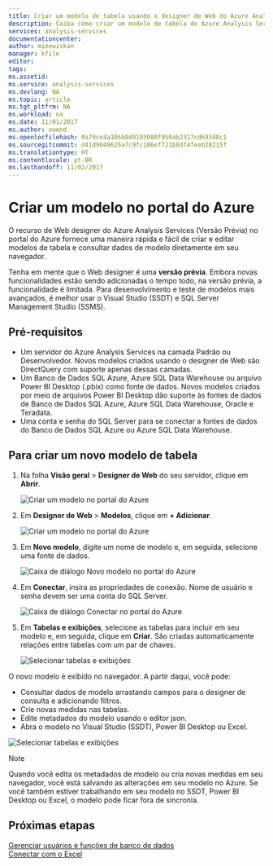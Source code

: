 ```yaml
---
title: Criar um modelo de tabela usando o designer de Web do Azure Analysis Services | Microsoft Docs
description: Saiba como criar um modelo de tabela do Azure Analysis Services usando o designer de Web no portal do Azure.
services: analysis-services
documentationcenter: 
author: minewiskan
manager: kfile
editor: 
tags: 
ms.assetid: 
ms.service: analysis-services
ms.devlang: NA
ms.topic: article
ms.tgt_pltfrm: NA
ms.workload: na
ms.date: 11/01/2017
ms.author: owend
ms.openlocfilehash: 0a70ce4a106b8d9103080f050ab2317cd69348c1
ms.sourcegitcommit: d41d9049625a7c9fc186ef721b8df4feeb28215f
ms.translationtype: HT
ms.contentlocale: pt-BR
ms.lasthandoff: 11/02/2017
---
```

# <a name="create-a-model-in-azure-portal"></a>Criar um modelo no portal do Azure

O recurso de Web designer do Azure Analysis Services (Versão Prévia) no portal do Azure fornece uma maneira rápida e fácil de criar e editar modelos de tabela e consultar dados de modelo diretamente em seu navegador. 

Tenha em mente que o Web designer é uma **versão prévia**. Embora novas funcionalidades estão sendo adicionadas o tempo todo, na versão prévia, a funcionalidade é limitada. Para desenvolvimento e teste de modelos mais avançados, é melhor usar o Visual Studio (SSDT) e SQL Server Management Studio (SSMS).

## <a name="prerequisites"></a>Pré-requisitos

- Um servidor do Azure Analysis Services na camada Padrão ou Desenvolvedor. Novos modelos criados usando o designer de Web são DirectQuery com suporte apenas dessas camadas.
- Um Banco de Dados SQL Azure, Azure SQL Data Warehouse ou arquivo Power BI Desktop (.pbix) como fonte de dados. Novos modelos criados por meio de arquivos Power BI Desktop dão suporte às fontes de dados de Banco de Dados SQL Azure, Azure SQL Data Warehouse, Oracle e Teradata.
- Uma conta e senha do SQL Server para se conectar a fontes de dados do Banco de Dados SQL Azure ou Azure SQL Data Warehouse.

## <a name="to-create-a-new-tabular-model"></a>Para criar um novo modelo de tabela

1. Na folha **Visão geral** > **Designer de Web** do seu servidor, clique em **Abrir**.

    ![Criar um modelo no portal do Azure](./media/analysis-services-create-model-portal/aas-create-portal-overview-wd.png)

2. Em **Designer de Web** > **Modelos**, clique em **+ Adicionar**.

    ![Criar um modelo no portal do Azure](./media/analysis-services-create-model-portal/aas-create-portal-models.png)

3. Em **Novo modelo**, digite um nome de modelo e, em seguida, selecione uma fonte de dados.

    ![Caixa de diálogo Novo modelo no portal do Azure](./media/analysis-services-create-model-portal/aas-create-portal-new-model.png)

4. Em **Conectar**, insira as propriedades de conexão. Nome de usuário e senha devem ser uma conta do SQL Server.

     ![Caixa de diálogo Conectar no portal do Azure](./media/analysis-services-create-model-portal/aas-create-portal-connect.png)

5. Em **Tabelas e exibições**, selecione as tabelas para incluir em seu modelo e, em seguida, clique em **Criar**. São criadas automaticamente relações entre tabelas com um par de chaves.

     ![Selecionar tabelas e exibições](./media/analysis-services-create-model-portal/aas-create-portal-tables.png)

O novo modelo é exibido no navegador. A partir daqui, você pode:   

- Consultar dados de modelo arrastando campos para o designer de consulta e adicionando filtros.
- Crie novas medidas nas tabelas.
- Edite metadados do modelo usando o editor json.
- Abra o modelo no Visual Studio (SSDT), Power BI Desktop ou Excel.

![Selecionar tabelas e exibições](./media/analysis-services-create-model-portal/aas-create-portal-query.png)

> [!NOTE]
> Quando você edita os metadados de modelo ou cria novas medidas em seu navegador, você está salvando as alterações em seu modelo no Azure. Se você também estiver trabalhando em seu modelo no SSDT, Power BI Desktop ou Excel, o modelo pode ficar fora de sincronia.


## <a name="next-steps"></a>Próximas etapas 
[Gerenciar usuários e funções de banco de dados](analysis-services-database-users.md)  
[Conectar com o Excel](analysis-services-connect-excel.md)  


